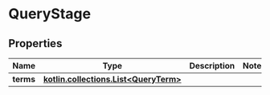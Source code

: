 
# QueryStage

## Properties
Name | Type | Description | Notes
------------ | ------------- | ------------- | -------------
**terms** | [**kotlin.collections.List&lt;QueryTerm&gt;**](QueryTerm.md) |  | 



